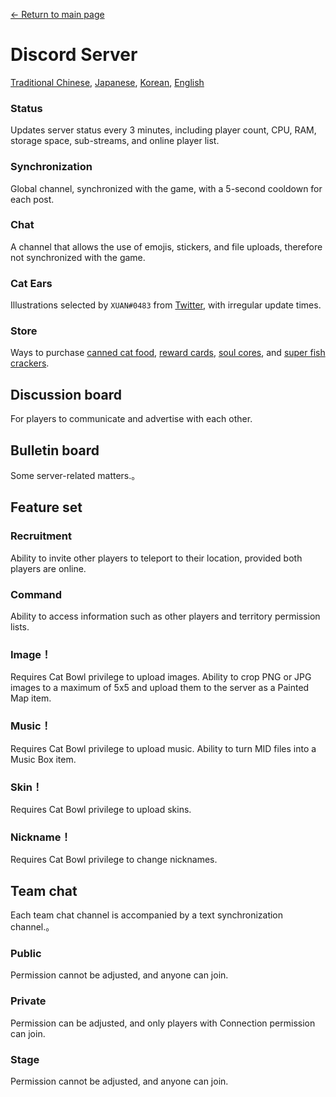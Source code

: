 [← Return to main page](../)
# Discord Server
[Traditional Chinese](https://discord.gg/utTBPy6yVM), [Japanese](https://discord.gg/JfbdJQDkHA), [Korean](https://discord.gg/f6p96sBrdS), [English](https://discord.gg/gg5SHp2vFv)

### Status
Updates server status every 3 minutes, including player count, CPU, RAM, storage space, sub-streams, and online player list.

### Synchronization
Global channel, synchronized with the game, with a 5-second cooldown for each post.

### Chat
A channel that allows the use of emojis, stickers, and file uploads, therefore not synchronized with the game.

### Cat Ears
Illustrations selected by `XUAN#0483` from [Twitter](https://twitter.com/amsrntk3), with irregular update times.

### Store
Ways to purchase [canned cat food](../item/canned_cat.md), [reward cards](../item/reward_card.md), [soul cores](../item/soul_core.md), and [super fish crackers](../item/super_fish_cracker.md).

## Discussion board
For players to communicate and advertise with each other.

## Bulletin board
Some server-related matters.。

## Feature set
### Recruitment
Ability to invite other players to teleport to their location, provided both players are online.

### Command
Ability to access information such as other players and territory permission lists.

### Image！
Requires Cat Bowl privilege to upload images.
Ability to crop PNG or JPG images to a maximum of 5x5 and upload them to the server as a Painted Map item.

### Music！
Requires Cat Bowl privilege to upload music.
Ability to turn MID files into a Music Box item.

### Skin！
Requires Cat Bowl privilege to upload skins.

### Nickname！
Requires Cat Bowl privilege to change nicknames.

## Team chat
Each team chat channel is accompanied by a text synchronization channel.。

### Public
Permission cannot be adjusted, and anyone can join.

### Private
Permission can be adjusted, and only players with Connection permission can join.

### Stage
Permission cannot be adjusted, and anyone can join.
